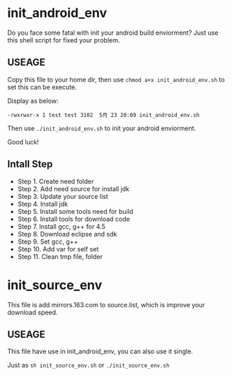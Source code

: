 init_android_env
================

Do you face some fatal with init your android build enviorment? Just use this shell script for fixed your problem.

USEAGE
----------------

Copy this file to your home dir, then use
`chmod a+x init_android_env.sh`
to set this can be execute.

Display as below:

`-rwxrwxr-x 1 test test 3102  5月 23 20:09 init_android_env.sh`

Then use `./init_android_env.sh` to init your android enviorment.

Good luck!

Intall Step
----------------

- Step 1. Create need folder
- Step 2. Add need source for install jdk
- Step 3. Update your source list
- Step 4. Install jdk
- Step 5. Install some tools need for build
- Step 6. Install tools for download code
- Step 7. Install gcc, g++ for 4.5
- Step 8. Download eclipse and sdk
- Step 9. Set gcc, g++
- Step 10. Add var for self set
- Step 11. Clean tmp file, folder


init_source_env
================

This file is add mirrors.163.com to source.list, which is improve your download speed.

USEAGE
----------------

This file have use in init_android_env, you can also use it single.

Just as `sh init_source_env.sh` or `./init_source_env.sh`

